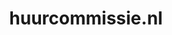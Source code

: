 ---
layout: post
title:  "huurcommissie.nl"
internal_url:  "/data/huurcommissie.nl.html"
categories: dutchgov
---